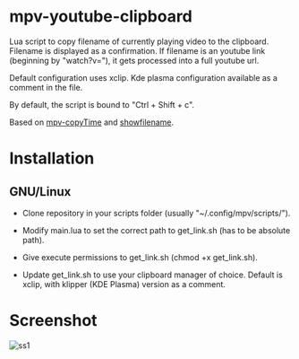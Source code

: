 # mpv-youtube-clipboard
Lua script to copy filename of currently playing video to the clipboard. Filename is displayed as a confirmation. 
If filename is an youtube link (beginning by "watch?v="), it gets processed into a full youtube url. 

Default configuration uses xclip. Kde plasma configuration available as a comment in the file.

By default, the script is bound to "Ctrl + Shift + c".

Based on [mpv-copyTime](https://github.com/Arieleg/mpv-copyTime) and [showfilename](https://github.com/yuukidach/mpv-scripts).

# Installation

## GNU/Linux

* Clone repository in your scripts folder (usually "~/.config/mpv/scripts/").

* Modify main.lua to set the correct path to get_link.sh (has to be absolute path).

* Give execute permissions to get_link.sh (chmod +x get_link.sh).

* Update get_link.sh to use your clipboard manager of choice. Default is xclip, with klipper (KDE Plasma) version as a comment.


# Screenshot
![ss1](https://user-images.githubusercontent.com/39190784/124830911-7361ff00-df72-11eb-9ac2-16c17518b821.png)
